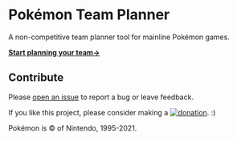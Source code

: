 # Pokémon Team Planner
A non-competitive team planner tool for mainline Pokémon games.

**[Start planning your team→](https://richi3f.github.io/pokemon-team-planner/)**

## Contribute

Please [open an issue](https://github.com/richi3f/pokemon-team-planner/issues/new/choose) to report a bug or leave feedback.

If you like this project, please consider making a [![donation](https://img.shields.io/badge/donation%20via-PayPal-blue.svg)](https://www.paypal.com/donate/?hosted_button_id=33DEFPRGZM57Y&lc=US). :)

Pokémon is &copy; of Nintendo, 1995-2021.

